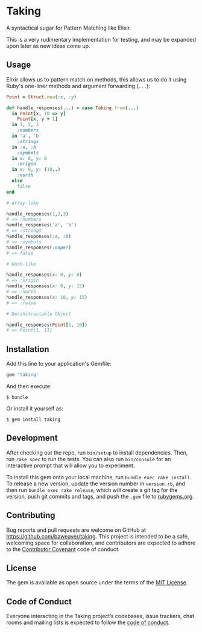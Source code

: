 # Taking

A syntactical sugar for Pattern Matching like Elixir.

This is a very rudimentary implementation for testing, and may be expanded upon later as new ideas come up.

## Usage

Elixir allows us to pattern match on methods, this allows us to do it using Ruby's one-liner methods and argument forwarding (`...`):

```ruby
Point = Struct.new(:x, :y)

def handle_responses(...) = case Taking.from(...)
  in Point[x, 10 => y]
    Point[x, y + 1]
  in 1, 2, 3
    :numbers
  in 'a', 'b'
    :strings
  in :a, :b
    :symbols
  in x: 0, y: 0
    :origin
  in x: 0, y: (10..)
    :north
  else
    false
end

# Array-like

handle_responses(1,2,3)
# => :numbers
handle_responses('a', 'b')
# => :strings
handle_responses(:a, :b)
# => :symbols
handle_responses(:nope?)
# => false

# Hash-like

handle_responses(x: 0, y: 0)
# => :origin
handle_responses(x: 0, y: 15)
# => :north
handle_responses(x: 10, y: 15)
# => :false

# Deconstructable Object

handle_responses(Point[1, 10])
# => Point[1, 11]
```

## Installation

Add this line to your application's Gemfile:

```ruby
gem 'taking'
```

And then execute:

    $ bundle

Or install it yourself as:

    $ gem install taking

## Development

After checking out the repo, run `bin/setup` to install dependencies. Then, run `rake spec` to run the tests. You can also run `bin/console` for an interactive prompt that will allow you to experiment.

To install this gem onto your local machine, run `bundle exec rake install`. To release a new version, update the version number in `version.rb`, and then run `bundle exec rake release`, which will create a git tag for the version, push git commits and tags, and push the `.gem` file to [rubygems.org](https://rubygems.org).

## Contributing

Bug reports and pull requests are welcome on GitHub at https://github.com/baweaver/taking. This project is intended to be a safe, welcoming space for collaboration, and contributors are expected to adhere to the [Contributor Covenant](http://contributor-covenant.org) code of conduct.

## License

The gem is available as open source under the terms of the [MIT License](https://opensource.org/licenses/MIT).

## Code of Conduct

Everyone interacting in the Taking project’s codebases, issue trackers, chat rooms and mailing lists is expected to follow the [code of conduct](https://github.com/baweaver/taking/blob/master/CODE_OF_CONDUCT.md).
